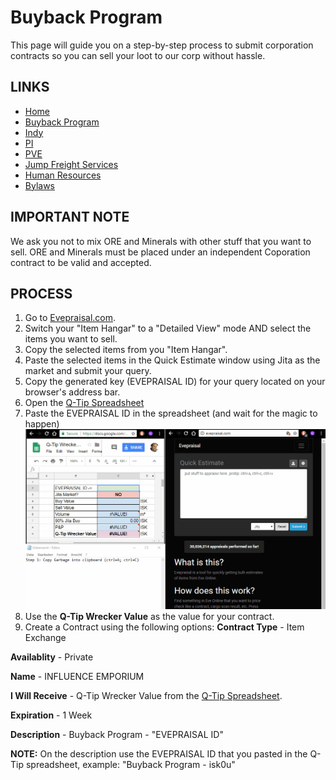 # Buyback Program
This page will guide you on a step-by-step process to submit corporation contracts so you can sell your loot to our corp without hassle.

## LINKS
* [Home](README.md)
* [Buyback Program](Buyback.md)
* [Indy](Indy.md)
* [PI](PI.md)
* [PVE](PVE.md)
* [Jump Freight Services](JumpFreight.md)
* [Human Resources](HumanResources.md)
* [Bylaws](Bylaws.md)

## IMPORTANT NOTE
We ask you not to mix ORE and Minerals with other stuff that you want to sell.
ORE and Minerals must be placed under an independent Coporation contract to be valid and accepted.

## PROCESS
1. Go to [Evepraisal.com](https://evepraisal.com/).
2. Switch your "Item Hangar" to a "Detailed View" mode AND select the items you want to sell.
3. Copy the selected items from you "Item Hangar".
4. Paste the selected items in the Quick Estimate window using Jita as the market and submit your query.
5. Copy the generated key (EVEPRAISAL ID) for your query located on your browser's address bar.
6. Open the [Q-Tip Spreadsheet](https://docs.google.com/spreadsheets/d/1rv6fjyzQETQr7ImTrDPX-vCvUHph4A6CZrm_jYCT3XE/edit#gid=134055253)
7. Paste the EVEPRAISAL ID in the spreadsheet (and wait for the magic to happen)
![Example](buyback.gif)
8. Use the **Q-Tip Wrecker Value** as the value for your contract.
9. Create a Contract using the following options:
**Contract Type** - Item Exchange

**Availablity** - Private

**Name** - INFLUENCE EMPORIUM

**I Will Receive** - Q-Tip Wrecker Value from the [Q-Tip Spreadsheet](https://docs.google.com/spreadsheets/d/1rv6fjyzQETQr7ImTrDPX-vCvUHph4A6CZrm_jYCT3XE/edit#gid=134055253).

**Expiration** - 1 Week

**Description** - Buyback Program - "EVEPRAISAL ID"

**NOTE:** On the description use the EVEPRAISAL ID that you pasted in the Q-Tip spreadsheet, example: "Buyback Program - isk0u"
